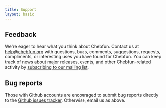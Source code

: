 ```yaml
---
title: Support
layout: basic
---
```


## Feedback

We're eager to hear what you think about Chebfun. Contact us at
[help@chebfun.org][help] with questions, bugs, comments, suggestions,
requests, compliments, or interesting uses you have found for Chebfun.
You can keep track of news about major releases, events, and other
Chebfun-related activity by [subscribing to our mailing list](subscribe.html).

## Bug reports

Those with Github accounts are encouraged to submit bug reports directly
to the [Github issues tracker](//github.com/chebfun/chebfun/issues).
Otherwise, email us as above.


[help]: mailto:help@chebfun.org
